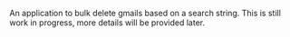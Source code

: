 An application to bulk delete gmails based on a search string.
This is still work in progress, more details will be provided later.
